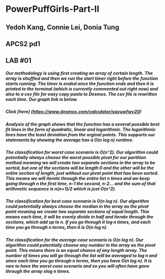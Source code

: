 # PowerPuffGirls-Part-II

## Yedoh Kang, Connie Lei, Donia Tung

## APCS2 pd1

## LAB #01

##### Our methodology is using first creating an array of certain length. The array is shuffled and then we run the start timer right before the function starts running. The timer is ended once the function ends and then it is printed to the terminal (which is currently commented out right now) and also to a csv file for easy copy pasta to Desmos. The csv file is rewritten each time. Our graph link is below. 

##### Click [here] (https://www.desmos.com/calculator/sqyuwfwv20)

##### Analysis of the graph shows that the function has a several possible best fit lines in the form of quadratic, linear and logarithmic. The logarithmic lines have the least deviation from the orginal points. This supports our statements by showing the average has a O(n log n) runtime.

##### The classification for worst case scenario is O(n^2). Our algorithm could potentially always choose the worst possible pivot for our partition method meaning we will create two separate sections in the array to be sorted, but one of the sections will be length 0 and the other will be the entire section of length, just without our pivot point that has been sorted. This means we will iterate through the entire list n times and we keep going through n the first time, n-1 the second, n-2… and the sum of that arithmetic sequence is n(n+1)/2 which is just O(n^2).

##### The classification for best case scenario is O(n log n). Our algorithm could potentially always choose the median in the array as the pivot point meaning we create two separate sections of equal length. This means each time, it will be evenly divide in half and iterate through the sections, which add up to n. If you go through it log n times, and each time you go through n terms, then it is O(n log n).

##### The classification for the average case scenario is O(n log n). Our algorithm could potentially choose any number in the array as the pivot point. This means there is an equal chance of any length array. The number of times you will go through the list will be averaged to log n and since each time you go through n terms, then you have O(n log n). It is rare to have the worst case scenario and so you will often have gone through the array xlog n times.
